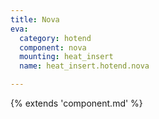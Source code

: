 ```yaml
---
title: Nova
eva:
  category: hotend
  component: nova
  mounting: heat_insert
  name: heat_insert.hotend.nova

---
```


{% extends 'component.md' %}